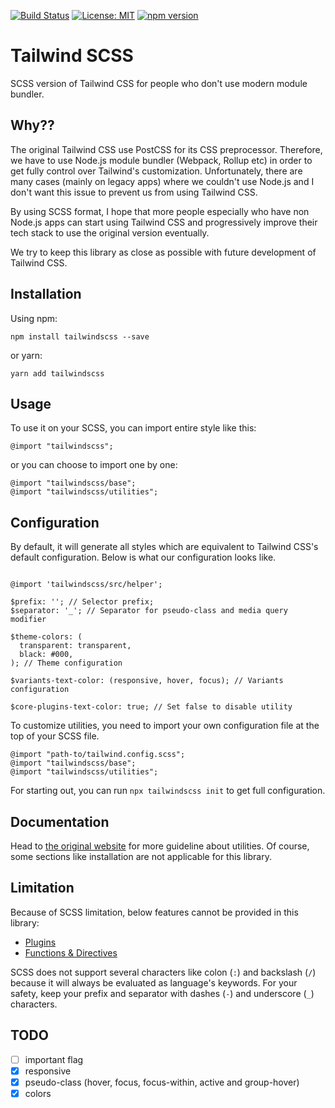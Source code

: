 [![Build Status](https://travis-ci.org/rahmanda/tailwindscss.svg?branch=master)](https://travis-ci.org/rahmanda/tailwindscss)
[![License: MIT](https://img.shields.io/badge/License-MIT-green.svg)](https://opensource.org/licenses/MIT)
[![npm version](https://badge.fury.io/js/tailwindscss.svg)](https://badge.fury.io/js/tailwindscss)

# Tailwind SCSS

SCSS version of Tailwind CSS for people who don't use modern module bundler.

## Why??

The original Tailwind CSS use PostCSS for its CSS preprocessor. Therefore, we have to use Node.js module bundler (Webpack, Rollup etc) in order to get fully control over Tailwind's customization. Unfortunately, there are many cases (mainly on legacy apps) where we couldn't use Node.js and I don't want this issue to prevent us from using Tailwind CSS.

By using SCSS format, I hope that more people especially who have non Node.js apps can start using Tailwind CSS and progressively improve their tech stack to use the original version eventually.

We try to keep this library as close as possible with future development of Tailwind CSS.

## Installation

Using npm:

```
npm install tailwindscss --save
```

or yarn:

```
yarn add tailwindscss
```

## Usage

To use it on your SCSS, you can import entire style like this:

```
@import "tailwindscss";
```

or you can choose to import one by one:

```
@import "tailwindscss/base";
@import "tailwindscss/utilities";
```

## Configuration

By default, it will generate all styles which are equivalent to Tailwind CSS's default configuration. Below is what our configuration looks like.

```

@import 'tailwindscss/src/helper';

$prefix: ''; // Selector prefix;
$separator: '_'; // Separator for pseudo-class and media query modifier

$theme-colors: (
  transparent: transparent,
  black: #000,
); // Theme configuration

$variants-text-color: (responsive, hover, focus); // Variants configuration

$core-plugins-text-color: true; // Set false to disable utility

```

To customize utilities, you need to import your own configuration file at the top of your SCSS file.

```
@import "path-to/tailwind.config.scss";
@import "tailwindscss/base";
@import "tailwindscss/utilities";
```

For starting out, you can run `npx tailwindscss init` to get full configuration.

## Documentation

Head to [the original website](https://tailwindcss.com) for more guideline about utilities. Of course, some sections like installation are not applicable for this library.

## Limitation

Because of SCSS limitation, below features cannot be provided in this library:

- [Plugins](https://tailwindcss.com/docs/plugins)
- [Functions & Directives](https://tailwindcss.com/docs/functions-and-directives)

SCSS does not support several characters like colon (`:`) and backslash (`/`) because it will always be evaluated as language's keywords. For your safety, keep your prefix and separator with dashes (`-`) and underscore (`_`) characters.

## TODO

- [ ] important flag
- [x] responsive
- [x] pseudo-class (hover, focus, focus-within, active and group-hover)
- [x] colors
